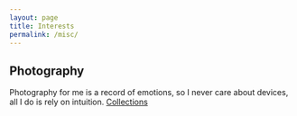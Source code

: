 ```yaml
---
layout: page
title: Interests
permalink: /misc/
---
```


## Photography
Photography for me is a record of emotions, so I never care about devices, all I do is rely on intuition.
[Collections](photos.html)
